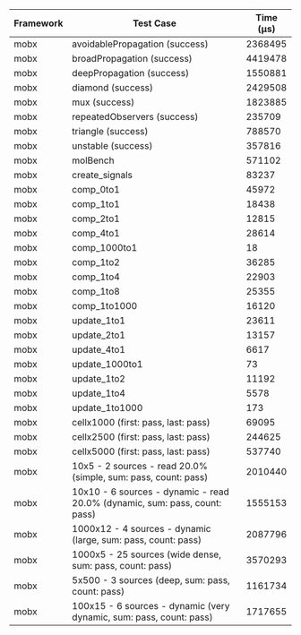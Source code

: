 | Framework | Test Case | Time (μs) |
| --- | --- | --- |
| mobx | avoidablePropagation (success) | 2368495 |
| mobx | broadPropagation (success) | 4419478 |
| mobx | deepPropagation (success) | 1550881 |
| mobx | diamond (success) | 2429508 |
| mobx | mux (success) | 1823885 |
| mobx | repeatedObservers (success) | 235709 |
| mobx | triangle (success) | 788570 |
| mobx | unstable (success) | 357816 |
| mobx | molBench | 571102 |
| mobx | create_signals | 83237 |
| mobx | comp_0to1 | 45972 |
| mobx | comp_1to1 | 18438 |
| mobx | comp_2to1 | 12815 |
| mobx | comp_4to1 | 28614 |
| mobx | comp_1000to1 | 18 |
| mobx | comp_1to2 | 36285 |
| mobx | comp_1to4 | 22903 |
| mobx | comp_1to8 | 25355 |
| mobx | comp_1to1000 | 16120 |
| mobx | update_1to1 | 23611 |
| mobx | update_2to1 | 13157 |
| mobx | update_4to1 | 6617 |
| mobx | update_1000to1 | 73 |
| mobx | update_1to2 | 11192 |
| mobx | update_1to4 | 5578 |
| mobx | update_1to1000 | 173 |
| mobx | cellx1000 (first: pass, last: pass) | 69095 |
| mobx | cellx2500 (first: pass, last: pass) | 244625 |
| mobx | cellx5000 (first: pass, last: pass) | 537740 |
| mobx | 10x5 - 2 sources - read 20.0% (simple, sum: pass, count: pass) | 2010440 |
| mobx | 10x10 - 6 sources - dynamic - read 20.0% (dynamic, sum: pass, count: pass) | 1555153 |
| mobx | 1000x12 - 4 sources - dynamic (large, sum: pass, count: pass) | 2087796 |
| mobx | 1000x5 - 25 sources (wide dense, sum: pass, count: pass) | 3570293 |
| mobx | 5x500 - 3 sources (deep, sum: pass, count: pass) | 1161734 |
| mobx | 100x15 - 6 sources - dynamic (very dynamic, sum: pass, count: pass) | 1717655 |
